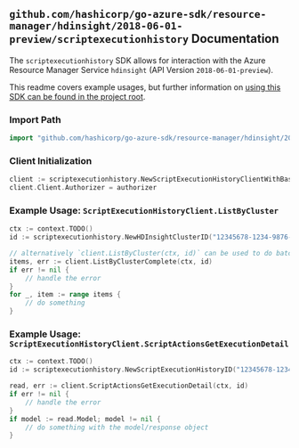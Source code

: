 
## `github.com/hashicorp/go-azure-sdk/resource-manager/hdinsight/2018-06-01-preview/scriptexecutionhistory` Documentation

The `scriptexecutionhistory` SDK allows for interaction with the Azure Resource Manager Service `hdinsight` (API Version `2018-06-01-preview`).

This readme covers example usages, but further information on [using this SDK can be found in the project root](https://github.com/hashicorp/go-azure-sdk/tree/main/docs).

### Import Path

```go
import "github.com/hashicorp/go-azure-sdk/resource-manager/hdinsight/2018-06-01-preview/scriptexecutionhistory"
```


### Client Initialization

```go
client := scriptexecutionhistory.NewScriptExecutionHistoryClientWithBaseURI("https://management.azure.com")
client.Client.Authorizer = authorizer
```


### Example Usage: `ScriptExecutionHistoryClient.ListByCluster`

```go
ctx := context.TODO()
id := scriptexecutionhistory.NewHDInsightClusterID("12345678-1234-9876-4563-123456789012", "example-resource-group", "clusterValue")

// alternatively `client.ListByCluster(ctx, id)` can be used to do batched pagination
items, err := client.ListByClusterComplete(ctx, id)
if err != nil {
	// handle the error
}
for _, item := range items {
	// do something
}
```


### Example Usage: `ScriptExecutionHistoryClient.ScriptActionsGetExecutionDetail`

```go
ctx := context.TODO()
id := scriptexecutionhistory.NewScriptExecutionHistoryID("12345678-1234-9876-4563-123456789012", "example-resource-group", "clusterValue", "scriptExecutionIdValue")

read, err := client.ScriptActionsGetExecutionDetail(ctx, id)
if err != nil {
	// handle the error
}
if model := read.Model; model != nil {
	// do something with the model/response object
}
```
